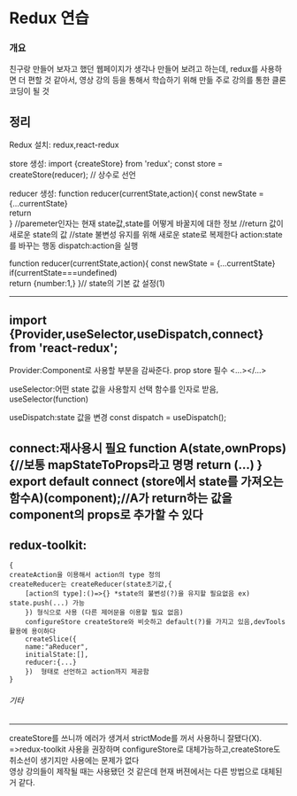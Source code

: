 Redux 연습
===
### 개요

친구랑 만들어 보자고 했던 웹페이지가 생각나 만들어 보려고 하는데, redux를 사용하면 더 편할 것 같아서, 영상 강의 등을 통해서 학습하기 위해 만듦
주로 강의를 통한 클론 코딩이 될 것
## 정리
Redux
설치: redux,react-redux

store 생성: import {createStore} from 'redux';
	    const store = createStore(reducer); // 상수로 선언

reducer 생성: function reducer(currentState,action){
	const newState = {...currentState}	
	return	
		 }
		//paremeter인자는 현재 state값,state를 어떻게 바꿀지에 대한 정보
		//return 값이 새로운 state의 값
		//state 불변성 유지를 위해 새로운 state로 복제한다
action:state를 바꾸는 행동
dispatch:action을 실행
 
function reducer(currentState,action){
	const newState = {...currentState}	
	if(currentState===undefined)	
		return	{number:1,}
		 }// state의 기본 값 설정(1)

---
import {Provider,useSelector,useDispatch,connect} from 'react-redux';
--
Provider:Component로 사용할 부분을 감싸준다. 
prop store 필수 <Provider store={store}><...></...></Provider> 

useSelector:어떤 state 값을 사용할지 선택
함수를 인자로 받음, useSelector(function)

useDispatch:state 값을 변경
const dispatch = useDispatch();
	
connect:재사용시 필요
function A(state,ownProps){//보통 mapStateToProps라고 명명
return (...)
}   
export default connect (store에서 state를 가져오는 함수A)(component);//A가 return하는 값을 component의 props로 추가할 수 있다
--
## redux-toolkit:
	{
	createAction을 이용해서 action의 type 정의
	createReducer는 createReducer(state초기값,{
		[action의 type]:()=>{} *state의 불변성(?)을 유지할 필요없음 ex) state.push(...) 가능
		}) 형식으로 사용 (다른 제어문을 이용할 필요 없음) 
		configureStore createStore와 비슷하고 default(?)를 가지고 있음,devTools 활용에 용이하다
		createSlice({
		name:"aReducer",
		initialState:[],
		reducer:{...}
		})  형태로 선언하고 action까지 제공함
	}
###### 기타
---
createStore를 쓰니까 에러가 생겨서 strictMode를 꺼서 사용하니 잘됐다(X).
=>redux-toolkit 사용을 권장하며 configureStore로 대체가능하고,createStore도 취소선이 생기지만 사용에는 문제가 없다  
 영상 강의들이 제작될 때는 사용됐던 것 같은데 현재 버젼에서는 다른 방법으로 대체된거 같다. 
